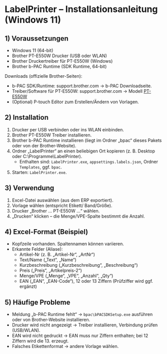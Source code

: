 # LabelPrinter – Installationsanleitung (Windows 11)

## 1) Voraussetzungen
- Windows 11 (64-bit)
- Brother PT-E550W Drucker (USB oder WLAN)
- Brother Druckertreiber für PT-E550W (Windows)
- Brother b-PAC Runtime (SDK Runtime, 64-bit)

Downloads (offizielle Brother-Seiten):
- b-PAC SDK/Runtime: support.brother.com → b-PAC Downloadseite. 
- Treiber/Software für PT-E550W: support.brother.com → Modell [PT-E550W](https://support.brother.com/g/b/downloadlist.aspx?c=de&lang=de&prod=e550weuk&os=10069)
- (Optional) P-touch Editor zum Erstellen/Ändern von Vorlagen.

## 2) Installation
1. Drucker per USB verbinden oder ins WLAN einbinden.
2. Brother PT-E550W Treiber installieren.
3. Brother b-PAC Runtime installieren (liegt im Ordner „bpac“ dieses Pakets oder von der Brother-Website).
4. Ordner „LabelPrinter“ an einen beliebigen Ort kopieren (z. B. Desktop oder C:\Programme\LabelPrinter).
   - Enthalten sind: `LabelPrinter.exe`, `appsettings.labels.json`, Ordner `Templates`, ggf. `bpac`.
5. Starten: `LabelPrinter.exe`.

## 3) Verwendung
1. Excel-Datei auswählen (aus dem ERP exportiert).
2. Vorlage wählen (entspricht Etikett/ Band/Größe).
3. Drucker „Brother … PT-E550W …“ wählen.
4. „Drucken“ klicken – die Menge/VPE-Spalte bestimmt die Anzahl.

## 4) Excel-Format (Beispiel)
- Kopfzeile vorhanden. Spaltennamen können variieren.
- Erkannte Felder (Aliase): 
  - Artikel-Nr (z. B. „Artikel-Nr“, „ArtNr“)
  - Text/Name („Text“, „Name“)
  - Kurzbeschreibung („Kurzbeschreibung“, „Beschreibung“)
  - Preis („Preis“, „Artikelpreis-2“)
  - Menge/VPE („Menge“, „VPE“, „Anzahl“, „Qty“)
  - EAN („EAN“, „EAN-Code“), 12 oder 13 Ziffern (Prüfziffer wird ggf. ergänzt)

## 5) Häufige Probleme
- Meldung „b-PAC Runtime fehlt“ → `bpac\bPACSDKSetup.exe` ausführen oder von Brother-Website installieren.
- Drucker wird nicht angezeigt → Treiber installieren, Verbindung prüfen (USB/WLAN).
- EAN wird nicht gedruckt → EAN muss nur Ziffern enthalten; bei 12 Ziffern wird die 13. erzeugt.
- Falsches Etikettenformat → andere Vorlage wählen.


